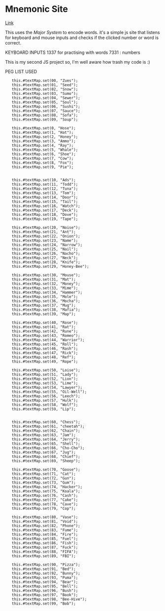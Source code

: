 # Mnemonic Site
[Link](https://francis0x0.github.io/Mnemonic/)

This uses the *Major System* to encode words.
it's a simple js site that listens for keyboard and mouse inputs and checks if the clicked number or word is correct.

KEYBOARD INPUTS
1337 for practising with words
7331 : numbers

This is my second JS project so, I'm well aware how trash my code is :)

   
   PEG LIST USED
   
   
       this.#textMap.set(00, "Zues");
       this.#textMap.set(01, "Seed");
       this.#textMap.set(02, "Snow");
       this.#textMap.set(03, "Sumo");
       this.#textMap.set(04, "Sewer");
       this.#textMap.set(05, "Soul");
       this.#textMap.set(06, "Sushi");
       this.#textMap.set(07, "Sauce");
       this.#textMap.set(08, "Sofa");
       this.#textMap.set(09, "Soup");

       this.#textMap.set(0, "Hose");
       this.#textMap.set(1, "Hat");
       this.#textMap.set(2, "Honey");
       this.#textMap.set(3, "Ammo");
       this.#textMap.set(4, "Ray");
       this.#textMap.set(5, "Whale");
       this.#textMap.set(6, "Shoe");
       this.#textMap.set(7, "Cow");
       this.#textMap.set(8, "Fox");
       this.#textMap.set(9, "Pie");
      
      
       this.#textMap.set(10, "Ads");
       this.#textMap.set(11, "Todd");
       this.#textMap.set(12, "Tuna");
       this.#textMap.set(13, "Tom");
       this.#textMap.set(14, "Door");
       this.#textMap.set(15, "Tail");
       this.#textMap.set(16, "Watch");
       this.#textMap.set(17, "Deck");
       this.#textMap.set(18, "Dove");
       this.#textMap.set(19, "Tape");

       this.#textMap.set(20, "Noise");
       this.#textMap.set(21, "Ant");
       this.#textMap.set(22, "Onion");
       this.#textMap.set(23, "Name");
       this.#textMap.set(24, "Narrow");
       this.#textMap.set(25, "Nail");
       this.#textMap.set(26, "Nacho");
       this.#textMap.set(27, "Neck");
       this.#textMap.set(28, "Knife");
       this.#textMap.set(29, "Honey-Bee");

       this.#textMap.set(30, "Mouse");
       this.#textMap.set(31, "Mat");
       this.#textMap.set(32, "Money");
       this.#textMap.set(33, "Mime");
       this.#textMap.set(34, "Hammer");
       this.#textMap.set(35, "Mole");
       this.#textMap.set(36, "Mocha");
       this.#textMap.set(37, "Mug");
       this.#textMap.set(38, "Mafia");
       this.#textMap.set(39, "Map");

       this.#textMap.set(40, "Rose");
       this.#textMap.set(41, "Rat");
       this.#textMap.set(42, "Rune");
       this.#textMap.set(43, "Romeo");
       this.#textMap.set(44, "Warrior");
       this.#textMap.set(45, "Roll");
       this.#textMap.set(46, "Rash");
       this.#textMap.set(47, "Rick");
       this.#textMap.set(48, "Ref");
       this.#textMap.set(49, "Rope");

       this.#textMap.set(50, "Loise");
       this.#textMap.set(51, "Lady");
       this.#textMap.set(52, "Lion");
       this.#textMap.set(53, "Lime");
       this.#textMap.set(54, "Lawyer");
       this.#textMap.set(55, "Oil-Well");
       this.#textMap.set(56, "Leech");
       this.#textMap.set(57, "Hulk");
       this.#textMap.set(58, "Wolf");
       this.#textMap.set(59, "Lip");
       

       this.#textMap.set(60, "Chess");
       this.#textMap.set(61, "cheetah");
       this.#textMap.set(62, "Chain");
       this.#textMap.set(63, "Jam");
       this.#textMap.set(64, "Jerry");
       this.#textMap.set(65, "Shell");
       this.#textMap.set(66, "Cho-Cho");
       this.#textMap.set(67, "Jug");
       this.#textMap.set(68, "Chief");
       this.#textMap.set(69, "Sheep");

       this.#textMap.set(70, "Goose");
       this.#textMap.set(71, "Cat");
       this.#textMap.set(72, "Gun");
       this.#textMap.set(73, "Gum");
       this.#textMap.set(74, "Hacker");
       this.#textMap.set(75, "Koala");
       this.#textMap.set(76, "Cash");
       this.#textMap.set(77, "Cake");
       this.#textMap.set(78, "Cave");
       this.#textMap.set(79, "Cop");

       this.#textMap.set(80, "Vase");
       this.#textMap.set(81, "Void");
       this.#textMap.set(82, "Phone");
       this.#textMap.set(83, "Fume");
       this.#textMap.set(84, "Fire");
       this.#textMap.set(85, "Fuel");
       this.#textMap.set(86, "Fish");
       this.#textMap.set(87, "Fuck");
       this.#textMap.set(88, "FIFA");
       this.#textMap.set(89, "FBI");

       this.#textMap.set(90, "Pizza");
       this.#textMap.set(91, "Bed");
       this.#textMap.set(92, "Bunny");
       this.#textMap.set(93, "Puma");
       this.#textMap.set(94, "Bear");
       this.#textMap.set(95, "Bell");
       this.#textMap.set(96, "Bush");
       this.#textMap.set(97, "Book");
       this.#textMap.set(98, "Bee-Hive");
       this.#textMap.set(99, "Bob");

